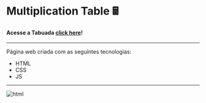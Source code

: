 # Multiplication Table 🖩
#### Acesse a Tabuada [click here](https://lucaslima337.github.io/Multiplication_Table/)!
 ---
 Página web criada com as seguintes tecnologias:
 * HTML
 * CSS
 * JS
 ---
![html](https://apexensino.com.br/wp-content/uploads/2017/11/html-css-javascript.jpg)
